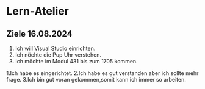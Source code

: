 # Lern-Atelier
## Ziele 16.08.2024
1. Ich will Visual Studio einrichten.
2. Ich nöchte die Pup Uhr verstehen.
3. Ich möchte im Modul 431 bis zum 1705 kommen.





1.Ich habe es eingerichtet.
2.Ich habe es gut verstanden aber ich sollte mehr frage.
3.Ich bin gut voran gekommen,somit kann ich immer so arbeiten.
